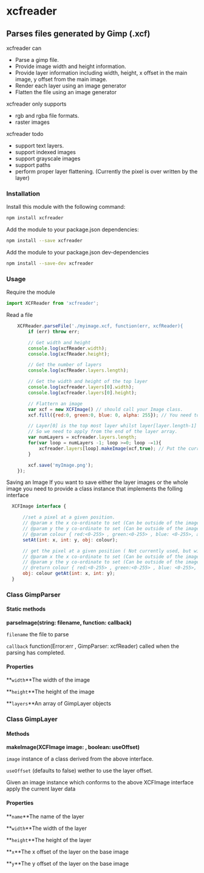 # xcfreader
## Parses files generated by Gimp (.xcf)

xcfreader can

* Parse a gimp file.
* Provide image width and height information.
* Provide layer information including width, height, x offset in the main image, y offset from the main image.
* Render each layer using an image generator
* Flatten the file using an image generator


xcfreader only supports

* rgb and rgba file formats.
* raster images

xcfreader todo

* support text layers.
* support indexed images
* support grayscale images
* support paths
* perform proper layer flattening. (Currently the pixel is over written by the layer)

### Installation

Install this module with the following command:

```sh
npm install xcfreader
```

Add the module to your package.json dependencies:

```sh
npm install --save xcfreader
```

Add the module to your package.json dev-dependencies

```sh
npm install --save-dev xcfreader
```

### Usage

Require the module
```js
import XCFReader from 'xcfreader';
```

Read a file
```js
    XCFReader.parseFile('./myimage.xcf, function(err, xcfReader){
        if (err) throw err;

        // Get width and height
        console.log(xcfReader.width);
        console.log(xcfReader.height);

        // Get the number of layers
        console.log(xcfReader.layers.length);

        // Get the width and height of the top layer
        console.log(xcfreader.layers[0].width);
        console.log(xcfreader.layers[0].height);

        // Flattern an image
        var xcf = new XCFImage() // should call your Image class.
        xcf.fill({red:0, green:0, blue: 0, alpha: 255}); // You need to set up the image with the default background for the image.

        // Layer[0] is the top most layer whilst layer[layer.length-1] is the lowest level
        // So we need to apply from the end of the layer array. 
        var numLayers = xcfreader.layers.length;
        for(var loop = numLayers -1; loop >=0; loop -=1){
            xcfreader.layers[loop].makeImage(xcf,true); // Put the current layer on to the image.
        }

        xcf.save('myImage.png');
    });
```

Saving an Image
If you want to save either the layer images or the whole image you need to provide a class instance that implements the folling interface

```js
  XCFImage interface {

      //set a pixel at a given position.
      // @param x the x co-ordinate to set (Can be outside of the image);
      // @param y the y co-ordinate to set (Can be outside of the image);
      // @param colour { red:<0-255> , green:<0-255> , blue: <0-255>, alpha: <o-255>} // alpha is only include if the layer includes transparancy informatin 
      setAt(int: x, int: y, obj: colour);

      // get the pixel at a given position ( Not currently used, but will in the future to perform flattening)
      // @param x the x co-ordinate to set (Can be outside of the image);
      // @param y the y co-ordinate to set (Can be outside of the image);
      // @return colour { red:<0-255> , green:<0-255> , blue: <0-255>, alpha: <o-255>} // alpha is only include if the layer includes transparancy informatin 
      obj: colour getAt(int: x, int: y);
  }
```
  
### Class GimpParser

#### Static methods
**parseImage(string: filename, function: callback)**

`filename` the file to parse

`callback` function(Error:err , GimpParser: xcfReader) called when the parsing has completed.
#### Properties

**`width`**The width of the image

**`height`**The height of the image

**`layers`**An array of GimpLayer objects

### Class GimpLayer

#### Methods
**makeImage(XCFImage image: , boolean: useOffset)**

`image` instance of a class derived from the above interface.

`useOffset` (defaults to false) wether to use the layer offset.

Given an image instance which conforms to the above XCFImage interface apply the current layer data

#### Properties
**`name`**The name of the layer

**`width`**The width of the layer

**`height`**The height of the layer

**`x`**The x offset of the layer on the base image

**`y`**The y offset of the layer on the base image
</table>
